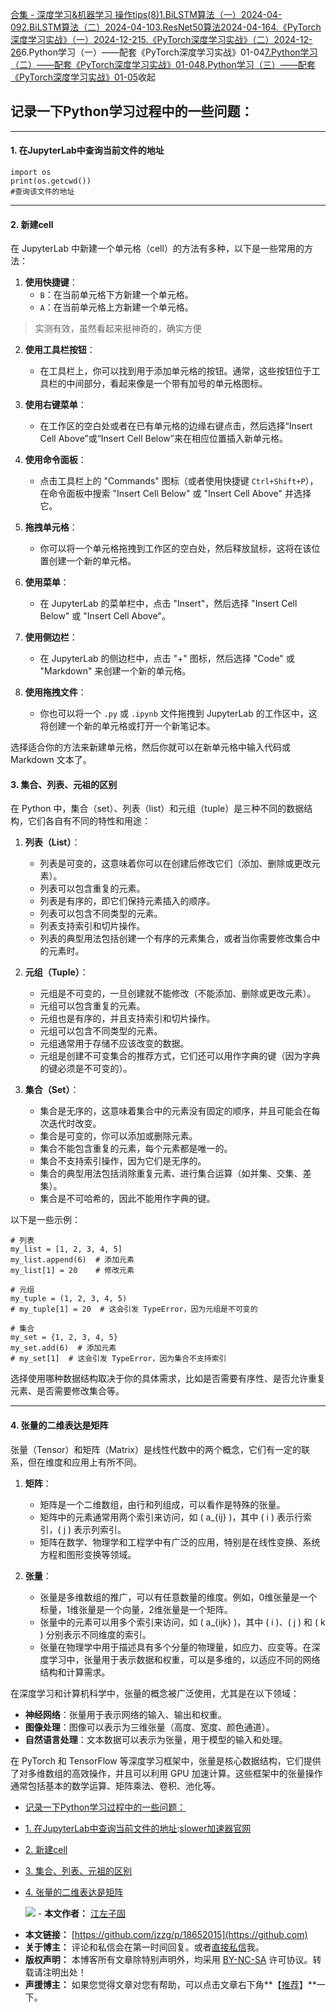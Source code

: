 [合集 \- 深度学习\&机器学习 操作tips(8\)](https://github.com)[1\.BiLSTM算法（一）2024\-04\-09](https://github.com/jzzg/p/18125147)[2\.BiLSTM算法（二）2024\-04\-10](https://github.com/jzzg/p/18125219)[3\.ResNet50算法2024\-04\-16](https://github.com/jzzg/p/18138375)[4\.《PyTorch深度学习实战》（一）2024\-12\-21](https://github.com/jzzg/p/18621159)[5\.《PyTorch深度学习实战》（二）2024\-12\-26](https://github.com/jzzg/p/18631705)6\.Python学习（一）——配套《PyTorch深度学习实战》01\-04[7\.Python学习（二）——配套《PyTorch深度学习实战》01\-04](https://github.com/jzzg/p/18652361)[8\.Python学习（三）——配套《PyTorch深度学习实战》01\-05](https://github.com/jzzg/p/18652897)收起
## 记录一下Python学习过程中的一些问题：




---


#### 1\. 在JupyterLab中查询当前文件的地址



```
import os
print(os.getcwd())
#查询该文件的地址

```



---


#### 2\. 新建cell


在 JupyterLab 中新建一个单元格（cell）的方法有多种，以下是一些常用的方法：


1. **使用快捷键**：
	* `B`：在当前单元格下方新建一个单元格。
	* `A`：在当前单元格上方新建一个单元格。



> 实测有效，虽然看起来挺神奇的，确实方便


2. **使用工具栏按钮**：


	* 在工具栏上，你可以找到用于添加单元格的按钮。通常，这些按钮位于工具栏的中间部分，看起来像是一个带有加号的单元格图标。
3. **使用右键菜单**：


	* 在工作区的空白处或者在已有单元格的边缘右键点击，然后选择“Insert Cell Above”或“Insert Cell Below”来在相应位置插入新单元格。
4. **使用命令面板**：


	* 点击工具栏上的 "Commands" 图标（或者使用快捷键 `Ctrl+Shift+P`），在命令面板中搜索 "Insert Cell Below" 或 "Insert Cell Above" 并选择它。
5. **拖拽单元格**：


	* 你可以将一个单元格拖拽到工作区的空白处，然后释放鼠标，这将在该位置创建一个新的单元格。
6. **使用菜单**：


	* 在 JupyterLab 的菜单栏中，点击 "Insert"，然后选择 "Insert Cell Below" 或 "Insert Cell Above"。
7. **使用侧边栏**：


	* 在 JupyterLab 的侧边栏中，点击 "\+" 图标，然后选择 "Code" 或 "Markdown" 来创建一个新的单元格。
8. **使用拖拽文件**：


	* 你也可以将一个 `.py` 或 `.ipynb` 文件拖拽到 JupyterLab 的工作区中，这将创建一个新的单元格或打开一个新笔记本。


选择适合你的方法来新建单元格，然后你就可以在新单元格中输入代码或 Markdown 文本了。


#### 3\. 集合、列表、元祖的区别


在 Python 中，集合（set）、列表（list）和元组（tuple）是三种不同的数据结构，它们各自有不同的特性和用途：


1. **列表（List）**：


	* 列表是可变的，这意味着你可以在创建后修改它们（添加、删除或更改元素）。
	* 列表可以包含重复的元素。
	* 列表是有序的，即它们保持元素插入的顺序。
	* 列表可以包含不同类型的元素。
	* 列表支持索引和切片操作。
	* 列表的典型用法包括创建一个有序的元素集合，或者当你需要修改集合中的元素时。
2. **元组（Tuple）**：


	* 元组是不可变的，一旦创建就不能修改（不能添加、删除或更改元素）。
	* 元组可以包含重复的元素。
	* 元组也是有序的，并且支持索引和切片操作。
	* 元组可以包含不同类型的元素。
	* 元组通常用于存储不应该改变的数据。
	* 元组是创建不可变集合的推荐方式，它们还可以用作字典的键（因为字典的键必须是不可变的）。
3. **集合（Set）**：


	* 集合是无序的，这意味着集合中的元素没有固定的顺序，并且可能会在每次迭代时改变。
	* 集合是可变的，你可以添加或删除元素。
	* 集合不能包含重复的元素，每个元素都是唯一的。
	* 集合不支持索引操作，因为它们是无序的。
	* 集合的典型用法包括消除重复元素、进行集合运算（如并集、交集、差集）。
	* 集合是不可哈希的，因此不能用作字典的键。


以下是一些示例：



```
# 列表
my_list = [1, 2, 3, 4, 5]
my_list.append(6)  # 添加元素
my_list[1] = 20    # 修改元素

# 元组
my_tuple = (1, 2, 3, 4, 5)
# my_tuple[1] = 20  # 这会引发 TypeError，因为元组是不可变的

# 集合
my_set = {1, 2, 3, 4, 5}
my_set.add(6)  # 添加元素
# my_set[1]  # 这会引发 TypeError，因为集合不支持索引

```

选择使用哪种数据结构取决于你的具体需求，比如是否需要有序性、是否允许重复元素、是否需要修改集合等。




---


#### 4\. 张量的二维表达是矩阵


张量（Tensor）和矩阵（Matrix）是线性代数中的两个概念，它们有一定的联系，但在维度和应用上有所不同。


1. **矩阵**：


	* 矩阵是一个二维数组，由行和列组成，可以看作是特殊的张量。
	* 矩阵中的元素通常用两个索引来访问，如 ( a\_{ij} )，其中 ( i ) 表示行索引，( j ) 表示列索引。
	* 矩阵在数学、物理学和工程学中有广泛的应用，特别是在线性变换、系统方程和图形变换等领域。
2. **张量**：


	* 张量是多维数组的推广，可以有任意数量的维度。例如，0维张量是一个标量，1维张量是一个向量，2维张量是一个矩阵。
	* 张量中的元素可以用多个索引来访问，如 ( a\_{ijk} )，其中 ( i )、( j ) 和 ( k ) 分别表示不同维度的索引。
	* 张量在物理学中用于描述具有多个分量的物理量，如应力、应变等。在深度学习中，张量用于表示数据和权重，可以是多维的，以适应不同的网络结构和计算需求。


在深度学习和计算机科学中，张量的概念被广泛使用，尤其是在以下领域：


* **神经网络**：张量用于表示网络的输入、输出和权重。
* **图像处理**：图像可以表示为三维张量（高度、宽度、颜色通道）。
* **自然语言处理**：文本数据可以表示为张量，用于模型的输入和处理。


在 PyTorch 和 TensorFlow 等深度学习框架中，张量是核心数据结构，它们提供了对多维数组的高效操作，并且可以利用 GPU 加速计算。这些框架中的张量操作通常包括基本的数学运算、矩阵乘法、卷积、池化等。


  * [记录一下Python学习过程中的一些问题：](#%E8%AE%B0%E5%BD%95%E4%B8%80%E4%B8%8Bpython%E5%AD%A6%E4%B9%A0%E8%BF%87%E7%A8%8B%E4%B8%AD%E7%9A%84%E4%B8%80%E4%BA%9B%E9%97%AE%E9%A2%98)
* [1\. 在JupyterLab中查询当前文件的地址](#tid-crYaPm):[slower加速器官网](https://chundaotian.com)
* [2\. 新建cell](#tid-NamBs2)
* [3\. 集合、列表、元祖的区别](#tid-AdAjFH)
* [4\. 张量的二维表达是矩阵](#tid-eXTdYQ)

   ![](https://github.com/cnblogs_com/blogs/735894/galleries/2390289/t_240408075730_155f5951f87fc6702457854e34ef270.png)    - **本文作者：** [江左子固](https://github.com)
 - **本文链接：** [https://github.com/jzzg/p/18652015](https://github.com)
 - **关于博主：** 评论和私信会在第一时间回复。或者[直接私信](https://github.com)我。
 - **版权声明：** 本博客所有文章除特别声明外，均采用 [BY\-NC\-SA](https://github.com "BY-NC-SA") 许可协议。转载请注明出处！
 - **声援博主：** 如果您觉得文章对您有帮助，可以点击文章右下角**【[推荐](javascript:void(0);)】**一下。
     
